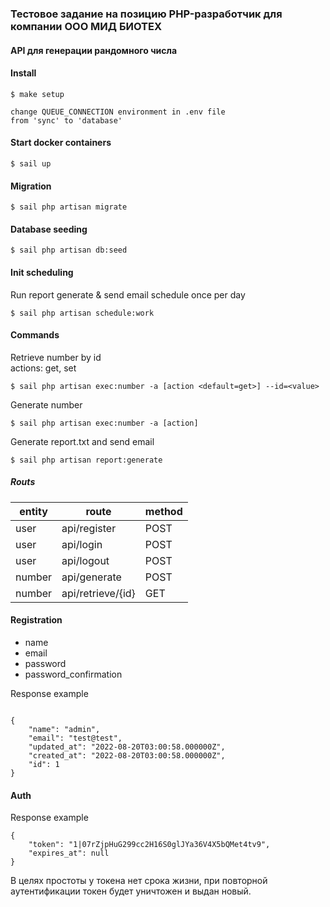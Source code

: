 ### Тестовое задание на позицию PHP-разработчик для компании ООО МИД БИОТЕХ
#### API для генерации рандомного числа

#### Install

~~~
$ make setup

change QUEUE_CONNECTION environment in .env file
from 'sync' to 'database'
~~~

#### Start docker containers

~~~
$ sail up 
~~~

#### Migration

~~~
$ sail php artisan migrate
~~~

#### Database seeding

~~~
$ sail php artisan db:seed
~~~

#### Init scheduling

Run report generate & send email schedule once per day 
~~~
$ sail php artisan schedule:work
~~~

#### Commands

Retrieve number by id <br> actions: get, set
~~~
$ sail php artisan exec:number -a [action <default=get>] --id=<value>
~~~

Generate number
~~~
$ sail php artisan exec:number -a [action]
~~~

Generate report.txt and send email
~~~
$ sail php artisan report:generate
~~~

##### Routs

| entity | route             | method |
|--------|-------------------|--------|
| user   | api/register      | POST   |
| user   | api/login         | POST   |
| user   | api/logout        | POST   |   
| number | api/generate      | POST   |   
| number | api/retrieve/{id} | GET    |

#### Registration

- name
- email
- password
- password_confirmation

Response example
~~~

{
    "name": "admin",
    "email": "test@test",
    "updated_at": "2022-08-20T03:00:58.000000Z",
    "created_at": "2022-08-20T03:00:58.000000Z",
    "id": 1
}
~~~
#### Auth
Response example
~~~
{
    "token": "1|07rZjpHuG299cc2H16S0glJYa36V4X5bQMet4tv9",
    "expires_at": null
}
~~~
В целях простоты у токена нет срока жизни, при повторной аутентификации токен будет уничтожен и выдан новый.



